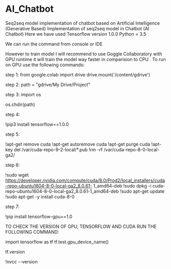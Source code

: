 # AI_Chatbot
Seq2seq model implementation of chatbot based on Artificial Intelligence (Generative Based)
Implementation of seq2seq model in Chatbot (AI Chatbot) Here we have used Tensorflow version 1.0.0 Python = 3.5

We can run the command from console or IDE

However to train model I will recommend to use Goggle Collaboratory with GPU runtime it will train the model way faster in comparision to CPU . To run on GPU use the following commands:

step 1: from google.colab import drive drive.mount('/content/gdrive')

step 2: path = "gdrive/My Drive/Project"

step 3: import os

os.chdir(path)

step 4:

!pip3 install tensorflow==1.0.0

step 5:

!apt-get remove cuda !apt-get autoremove cuda !apt-get purge cuda !apt-key del /var/cuda-repo-9-2-local/*.pub !rm -rf /var/cuda-repo-8-0-local-ga2/

step 6:

!sudo wget https://developer.nvidia.com/compute/cuda/8.0/Prod2/local_installers/cuda-repo-ubuntu1604-8-0-local-ga2_8.0.61- 1_amd64-deb !sudo dpkg -i cuda-repo-ubuntu1604-8-0-local-ga2_8.0.61-1_amd64-deb !sudo apt-get update !sudo apt-get -y install cuda-8-0

step 7:

!pip install tensorflow-gpu==1.0

TO CHECK THE VERSION OF GPU, TENSORFLOW AND CUDA RUN THE FOLLOWING COMMAND:

import tensorflow as tf tf.test.gpu_device_name()

tf.version

!nvcc --version
